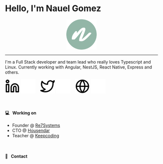# Hello, I'm Nauel Gomez

<p align="center">
  <a href="https://aralroca.com">
    <img width="100" src="img/profile.png" alt="logo" />
  </a>
</p>

-----------

I'm a Full Stack developer and team lead who really loves Typescript and Linux. Currently working with Angular, NestJS, React Native, Express and others.
<br />

<p align="center">

<a href="https://linkedin.com/in/nauelg#gh-light-mode-only"><img src="./img/linkedin-light.svg" alt="website"></a>
<a href="https://linkedin.com/in/nauelg#gh-dark-mode-only"><img src="./img/linkedin-dark.svg" alt="website"></a>
&nbsp;&nbsp;
<a href="https://twitter.com/nauelg#gh-light-mode-only"><img src="./img/twitter-light.svg" alt="website"></a>
<a href="https://twitter.com/nauelg#gh-dark-mode-only"><img src="./img/twitter-dark.svg" alt="website"></a>
&nbsp;&nbsp;
<a href="https://re7systems.com#gh-light-mode-only"><img src="./img/globe-light.svg" alt="website"></a>
<a href="https://re7systems.com#gh-dark-mode-only"><img src="./img/globe-dark.svg" alt="website"></a>

</p>

<br />

#### 💻&nbsp;&nbsp;&nbsp;Working on
- Founder @ [Re7Systems](https://www.re7systems.com)
- CTO @ [Housendar](https://www.housendar.com)
- Teacher @ [Keepcoding](https://www.keepcoding.io)

<br />

#### 💬&nbsp;&nbsp;&nbsp;Contact

